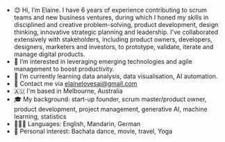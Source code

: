 - 😊 Hi, I’m Elaine. I have 6 years of experience contributing to scrum teams and new business ventures, during which I honed my skills in disciplined and creative problem-solving, product development, design thinking, innovative strategic planning and leadership. I've collaborated extensively with stakeholders, including product owners, developers, designers, marketers and investors, to prototype, validate, iterate and manage digital products.
- 🚀 I’m interested in leveraging emerging technologies and agile management to boost productivity. 
- 🌱 I’m currently learning data analysis, data visualisation, AI automation.
- 📧 Contact me via elainelovesai@gmail.com
- 🇦🇺 I'm based in Melbourne, Australia
- 🎓 My background: start-up founder, scrum master/product owner, product development, project management, generative AI, machine learning, statistics
- 🙋🏼‍♀️ Languages: English, Mandarin, German
- 👠 Personal interest: Bachata dance, movie, travel, Yoga


<!---
Elaine-in-AI/Elaine-in-AI is a ✨ special ✨ repository because its `README.md` (this file) appears on your GitHub profile.
You can click the Preview link to take a look at your changes.
--->
